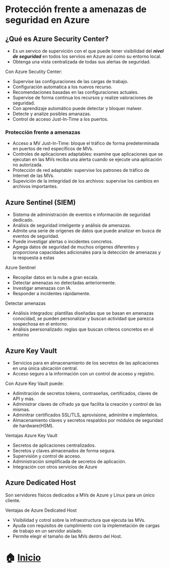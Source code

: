 # Protección frente a amenazas de seguridad en Azure

 ## ¿Qué es Azure Security Center?
* Es un servico de supervición con el que puede tener visibilidad del ***nivel de
seguridad*** en todos los serviios en Azure así como su entorno local.
* Obtenga una vista centralizada de todas sus alertas de seguridad.

Con Azure Secutity Center:
* Supervise las configuraciones de las cargas de trabajo.
* Configuración automatica a los nuevos recurso.
* Recomendaciones basadas en las configuraciones actuales.
* Supervise de forma continua los recursos y realize valoraciones de seguridad.
* Con aprendizaje automático puede detectar y bloquer malwer.
* Detecte y analize posibles amanazas.
* Control de acceso Just-In-Time a los puertos.

### Protección frente a amenazas
* Acceso a MV Just-In-Time: bloque el tráfico de forma predeterminada en puertos 
de red específicos de MVs.
* Controles de aplicaciones adaptables: examine que aplicaciones que se ejecutan 
en las MVs reciba una alerta cuando se ejecute una aplicación no autorizada.
* Protección de red adaptable: supervise los patrones de tráfico de Internet de las MVs. 
* Supevición de la imtegridad de los archivos: supervise los cambios en archivos 
importantes.

## Azure Sentinel (SIEM)
* Sistema de administración de eventos e información de seguridad dedicado.
* Análisis de seguridad inteligente y análisis de amenazas.
* Admite una serie de orígenes de datos que puede analizar en
 busca de eventos de seguridad.
* Puede investigar alertas o incidentes concretos.
* Agrega datos de seguridad de muchos orígenes diferentes y proporciona capacidades
adicionales para la detección de amenazas y la respuesta a estas

Azure Sentinel
* Recopilar datos en la nube a gran escala.
* Detectar amenazas no detectadas anteriormente.
* Investigar amenazas con IA.
* Responder a incidentes rápidamente.

Detectar amenazas
* Análisis integrados: plantillas diseñadas que se basan en amenazas conocidad, se 
pueden personalizar y buscan actividad que parezca sospechosa en el entorno. 
* Análisis peersonalizado: reglas que buscan criteros concretos en el entorno


## Azure Key Vault
* Servicios para en almacenamiento de los secretos de las aplicaciones 
en una única ubicación central.
* Acceso seguro a la información con un control de acceso y registro.

Con Azure Key Vault puede:

- Adimitración de secretos tokens, contraseñas, certificados, claves 
de API y más.
- Administrar claves de cifrado ya que facilita la creación y control de las mismas.
- Adminitrar certificados SSL/TLS, aprovisione, adminitre e implentelos.
- Almacenamiento claves y secretos respaldos por módulos de seguridad de hardware(HSM).

Ventajas Azure Key Vault 
* Secretos de aplicaciones centralizados.
* Secretos y claves almacenados de forma segura.
* Supervisión y control de acceso.
* Administración simplificada de secretos de aplicación.
* Integración con otros servicios de Azure


## Azure Dedicated Host
Son servidores físicos dedicados a MVs  de Azure y Linux para un único cliente.


Ventajas de Azure Dedicated Host

* Visibilidad y cotrol sobre la infraestructura que ejecuta las MVs.
* Ayuda con requisitos de  cumplimiento con la implemetación de cargas de trabajo en un 
servidor aislado.
* Permite elegir el tamaño de las MVs dentro del Host.
  
  
# :house: [Inicio](https://github.com/JazminQuino/SummerCloud-Grupo-2)